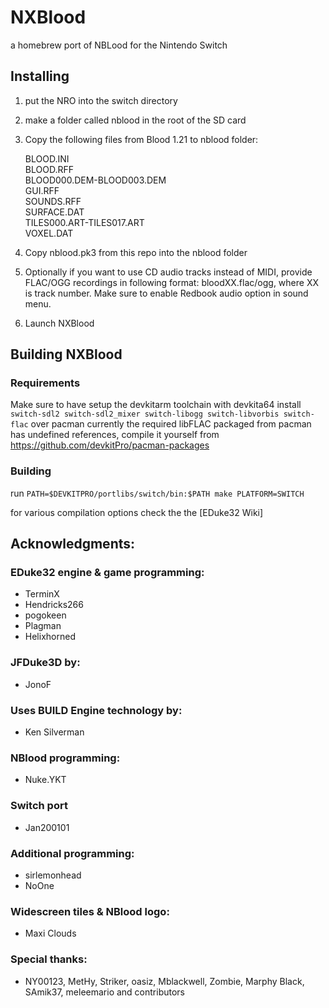 # NXBlood
a homebrew port of NBLood for the Nintendo Switch


## Installing
1. put the NRO into the switch directory
2. make a folder called nblood in the root of the SD card
3. Copy the following files from Blood 1.21 to nblood folder:

   BLOOD.INI  
   BLOOD.RFF  
   BLOOD000.DEM-BLOOD003.DEM  
   GUI.RFF  
   SOUNDS.RFF  
   SURFACE.DAT  
   TILES000.ART-TILES017.ART  
   VOXEL.DAT  

4. Copy nblood.pk3 from this repo into the nblood folder
5. Optionally if you want to use CD audio tracks instead of MIDI, provide FLAC/OGG recordings in following format: bloodXX.flac/ogg, where XX is track number. Make sure to enable Redbook audio option in sound menu.
6. Launch NXBlood

## Building NXBlood
### Requirements
Make sure to have setup the devkitarm toolchain with devkita64
install `switch-sdl2 switch-sdl2_mixer switch-libogg switch-libvorbis switch-flac` over pacman
currently the required libFLAC packaged from pacman has undefined references, compile it yourself from https://github.com/devkitPro/pacman-packages

### Building
run `PATH=$DEVKITPRO/portlibs/switch/bin:$PATH make PLATFORM=SWITCH`

for various compilation options check the the [EDuke32 Wiki]


## Acknowledgments:
### EDuke32 engine & game programming:
  * TerminX
  * Hendricks266
  * pogokeen
  * Plagman
  * Helixhorned
  
### JFDuke3D by:
  * JonoF
  
### Uses BUILD Engine technology by:
  * Ken Silverman
  
### NBlood programming:
  * Nuke.YKT

### Switch port
  * Jan200101

### Additional programming:
  * sirlemonhead
  * NoOne
  
### Widescreen tiles & NBlood logo:
  * Maxi Clouds
  
### Special thanks:
  * NY00123, MetHy, Striker, oasiz, Mblackwell, Zombie, Marphy Black, SAmik37, meleemario and contributors
